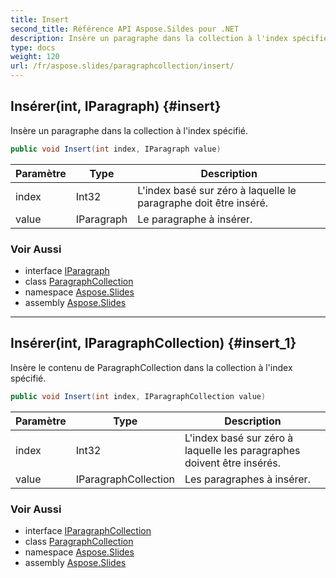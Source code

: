 ```yaml
---
title: Insert
second_title: Référence API Aspose.Sildes pour .NET
description: Insère un paragraphe dans la collection à l'index spécifié.
type: docs
weight: 120
url: /fr/aspose.slides/paragraphcollection/insert/
---
```


## Insérer(int, IParagraph) {#insert}

Insère un paragraphe dans la collection à l'index spécifié.

```csharp
public void Insert(int index, IParagraph value)
```

| Paramètre | Type | Description |
| --- | --- | --- |
| index | Int32 | L'index basé sur zéro à laquelle le paragraphe doit être inséré. |
| value | IParagraph | Le paragraphe à insérer. |

### Voir Aussi

* interface [IParagraph](../../iparagraph)
* class [ParagraphCollection](../../paragraphcollection)
* namespace [Aspose.Slides](../../paragraphcollection)
* assembly [Aspose.Slides](../../../)

---

## Insérer(int, IParagraphCollection) {#insert_1}

Insère le contenu de ParagraphCollection dans la collection à l'index spécifié.

```csharp
public void Insert(int index, IParagraphCollection value)
```

| Paramètre | Type | Description |
| --- | --- | --- |
| index | Int32 | L'index basé sur zéro à laquelle les paragraphes doivent être insérés. |
| value | IParagraphCollection | Les paragraphes à insérer. |

### Voir Aussi

* interface [IParagraphCollection](../../iparagraphcollection)
* class [ParagraphCollection](../../paragraphcollection)
* namespace [Aspose.Slides](../../paragraphcollection)
* assembly [Aspose.Slides](../../../)

<!-- NE PAS ÉDITER : généré par xmldocmd pour Aspose.Slides.dll -->